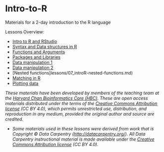 # Intro-to-R
Materials for a 2-day introduction to the R language

Lessons Overview:

* [Intro to R and RStudio](lessons/01_introR-R-and-RStudio.md)
* [Syntax and Data structures in R](lessons/02_introR-syntax-and-data-structures.md)
* [Functions and Arguments](lessons/03_introR-functions-and-arguments.md)
* [Packages and Libraries](lessons/04_introR-packages-and-libraries.md)
* [Data manipulation 1](lessons/05_introR-data-manipulation.md)
* [Data manipulation 2](lessons/06_introR-data-manipulation2.md)
* [Nested functions]lessons/07_introR-nested-functions.md)
* [Matching in R](lessons/08_advR-matching.md)
* [Plotting data](lessons/09_Rdata_visualization.md)

*These materials have been developed by members of the teaching team at the [Harvard Chan Bioinformatics Core (HBC)](http://bioinformatics.sph.harvard.edu/). These are open access materials distributed under the terms of the [Creative Commons Attribution license](https://creativecommons.org/licenses/by/4.0/) (CC BY 4.0), which permits unrestricted use, distribution, and reproduction in any medium, provided the original author and source are credited.*

* *Some materials used in these lessons were derived from work that is Copyright © Data Carpentry (http://datacarpentry.org/). 
All Data Carpentry instructional material is made available under the [Creative Commons Attribution license](https://creativecommons.org/licenses/by/4.0/) (CC BY 4.0).*
